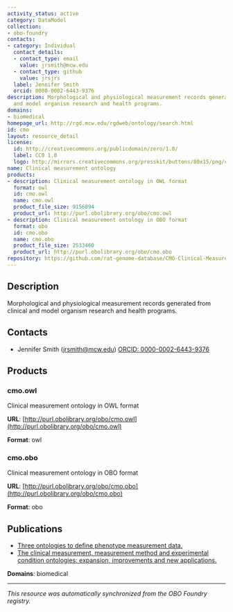 ```yaml
---
activity_status: active
category: DataModel
collection:
- obo-foundry
contacts:
- category: Individual
  contact_details:
  - contact_type: email
    value: jrsmith@mcw.edu
  - contact_type: github
    value: jrsjrs
  label: Jennifer Smith
  orcid: 0000-0002-6443-9376
description: Morphological and physiological measurement records generated from clinical
  and model organism research and health programs.
domains:
- biomedical
homepage_url: http://rgd.mcw.edu/rgdweb/ontology/search.html
id: cmo
layout: resource_detail
license:
  id: http://creativecommons.org/publicdomain/zero/1.0/
  label: CC0 1.0
  logo: http://mirrors.creativecommons.org/presskit/buttons/80x15/png/cc-zero.png
name: Clinical measurement ontology
products:
- description: Clinical measurement ontology in OWL format
  format: owl
  id: cmo.owl
  name: cmo.owl
  product_file_size: 9156894
  product_url: http://purl.obolibrary.org/obo/cmo.owl
- description: Clinical measurement ontology in OBO format
  format: obo
  id: cmo.obo
  name: cmo.obo
  product_file_size: 2533460
  product_url: http://purl.obolibrary.org/obo/cmo.obo
repository: https://github.com/rat-genome-database/CMO-Clinical-Measurement-Ontology
---
```

## Description

Morphological and physiological measurement records generated from clinical and model organism research and health programs.

## Contacts

- Jennifer Smith (jrsmith@mcw.edu) [ORCID: 0000-0002-6443-9376](https://orcid.org/0000-0002-6443-9376)

## Products

### cmo.owl

Clinical measurement ontology in OWL format

**URL**: [http://purl.obolibrary.org/obo/cmo.owl](http://purl.obolibrary.org/obo/cmo.owl)

**Format**: owl

### cmo.obo

Clinical measurement ontology in OBO format

**URL**: [http://purl.obolibrary.org/obo/cmo.obo](http://purl.obolibrary.org/obo/cmo.obo)

**Format**: obo

## Publications

- [Three ontologies to define phenotype measurement data.](https://www.ncbi.nlm.nih.gov/pubmed/22654893)
- [The clinical measurement, measurement method and experimental condition ontologies: expansion, improvements and new applications.](https://www.ncbi.nlm.nih.gov/pubmed/24103152)

**Domains**: biomedical

---

*This resource was automatically synchronized from the OBO Foundry registry.*